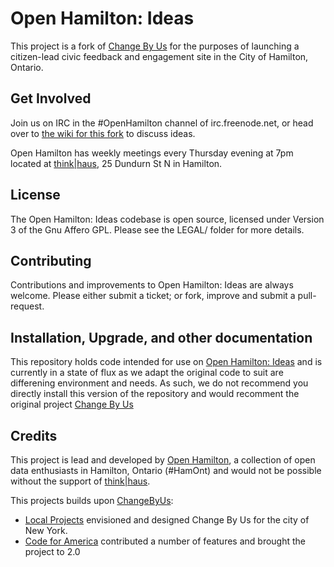 # Open Hamilton: Ideas

This project is a fork of [Change By Us](https://github.com/localprojects/Change-By-Us/) for the purposes of launching a citizen-lead civic feedback and engagement site in the City of Hamilton, Ontario.

## Get Involved

Join us on IRC in the #OpenHamilton channel of irc.freenode.net, or head over to [the wiki for this fork](https://github.com/OpenHamilton/Ideas/wiki) to discuss ideas.

Open Hamilton has weekly meetings every Thursday evening at 7pm located at [think|haus](http://www.thinkhaus.org/), 25 Dundurn St N in Hamilton.


## License

The Open Hamilton: Ideas codebase is open source, licensed under Version 3 of the Gnu Affero GPL. Please see the LEGAL/ folder for more details.


## Contributing

Contributions and improvements to Open Hamilton: Ideas are always welcome. Please either submit a ticket; or fork, improve and submit a pull-request.


## Installation, Upgrade, and other documentation

This repository holds code intended for use on [Open Hamilton: Ideas](http://ideas.openhamilton.ca) and is currently in a state of flux as we adapt the original code to suit are differening environment and needs.  As such, we do not recommend you directly install this version of the repository and would recomment the original project [Change By Us](https://github.com/localprojects/Change-By-Us/)


## Credits

This project is lead and developed by [Open Hamilton](http://openhamilton.ca/), a collection of open data enthusiasts in Hamilton, Ontario (#HamOnt) and would not be possible without the support of [think|haus](http://www.thinkhaus.org/).

This projects builds upon [ChangeByUs](http://changeby.us/):

* [Local Projects](http://localprojects.net) envisioned and designed Change By Us for the city of New York. 
* [Code for America](http://codeforamerica.org) contributed a number of features and brought the project to 2.0 
